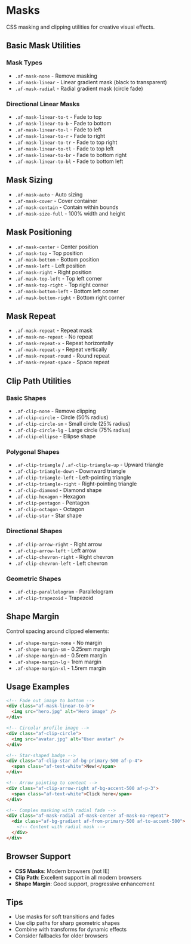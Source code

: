 # Masks

CSS masking and clipping utilities for creative visual effects.

## Basic Mask Utilities

### Mask Types

- `.af-mask-none` - Remove masking
- `.af-mask-linear` - Linear gradient mask (black to transparent)
- `.af-mask-radial` - Radial gradient mask (circle fade)

### Directional Linear Masks

- `.af-mask-linear-to-t` - Fade to top
- `.af-mask-linear-to-b` - Fade to bottom
- `.af-mask-linear-to-l` - Fade to left
- `.af-mask-linear-to-r` - Fade to right
- `.af-mask-linear-to-tr` - Fade to top right
- `.af-mask-linear-to-tl` - Fade to top left
- `.af-mask-linear-to-br` - Fade to bottom right
- `.af-mask-linear-to-bl` - Fade to bottom left

## Mask Sizing

- `.af-mask-auto` - Auto sizing
- `.af-mask-cover` - Cover container
- `.af-mask-contain` - Contain within bounds
- `.af-mask-size-full` - 100% width and height

## Mask Positioning

- `.af-mask-center` - Center position
- `.af-mask-top` - Top position
- `.af-mask-bottom` - Bottom position
- `.af-mask-left` - Left position
- `.af-mask-right` - Right position
- `.af-mask-top-left` - Top left corner
- `.af-mask-top-right` - Top right corner
- `.af-mask-bottom-left` - Bottom left corner
- `.af-mask-bottom-right` - Bottom right corner

## Mask Repeat

- `.af-mask-repeat` - Repeat mask
- `.af-mask-no-repeat` - No repeat
- `.af-mask-repeat-x` - Repeat horizontally
- `.af-mask-repeat-y` - Repeat vertically
- `.af-mask-repeat-round` - Round repeat
- `.af-mask-repeat-space` - Space repeat

## Clip Path Utilities

### Basic Shapes

- `.af-clip-none` - Remove clipping
- `.af-clip-circle` - Circle (50% radius)
- `.af-clip-circle-sm` - Small circle (25% radius)
- `.af-clip-circle-lg` - Large circle (75% radius)
- `.af-clip-ellipse` - Ellipse shape

### Polygonal Shapes

- `.af-clip-triangle` / `.af-clip-triangle-up` - Upward triangle
- `.af-clip-triangle-down` - Downward triangle
- `.af-clip-triangle-left` - Left-pointing triangle
- `.af-clip-triangle-right` - Right-pointing triangle
- `.af-clip-diamond` - Diamond shape
- `.af-clip-hexagon` - Hexagon
- `.af-clip-pentagon` - Pentagon
- `.af-clip-octagon` - Octagon
- `.af-clip-star` - Star shape

### Directional Shapes

- `.af-clip-arrow-right` - Right arrow
- `.af-clip-arrow-left` - Left arrow
- `.af-clip-chevron-right` - Right chevron
- `.af-clip-chevron-left` - Left chevron

### Geometric Shapes

- `.af-clip-parallelogram` - Parallelogram
- `.af-clip-trapezoid` - Trapezoid

## Shape Margin

Control spacing around clipped elements:

- `.af-shape-margin-none` - No margin
- `.af-shape-margin-sm` - 0.25rem margin
- `.af-shape-margin-md` - 0.5rem margin
- `.af-shape-margin-lg` - 1rem margin
- `.af-shape-margin-xl` - 1.5rem margin

## Usage Examples

```html
<!-- Fade out image to bottom -->
<div class="af-mask-linear-to-b">
  <img src="hero.jpg" alt="Hero image" />
</div>

<!-- Circular profile image -->
<div class="af-clip-circle">
  <img src="avatar.jpg" alt="User avatar" />
</div>

<!-- Star-shaped badge -->
<div class="af-clip-star af-bg-primary-500 af-p-4">
  <span class="af-text-white">New!</span>
</div>

<!-- Arrow pointing to content -->
<div class="af-clip-arrow-right af-bg-accent-500 af-p-3">
  <span class="af-text-white">Click here</span>
</div>

<!-- Complex masking with radial fade -->
<div class="af-mask-radial af-mask-center af-mask-no-repeat">
  <div class="af-bg-gradient af-from-primary-500 af-to-accent-500">
    <!-- Content with radial mask -->
  </div>
</div>
```

## Browser Support

- **CSS Masks**: Modern browsers (not IE)
- **Clip Path**: Excellent support in all modern browsers
- **Shape Margin**: Good support, progressive enhancement

## Tips

- Use masks for soft transitions and fades
- Use clip paths for sharp geometric shapes
- Combine with transforms for dynamic effects
- Consider fallbacks for older browsers
